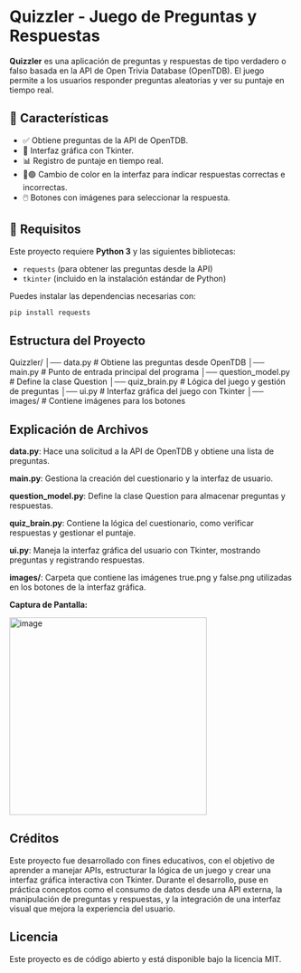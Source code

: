 # Quizzler - Juego de Preguntas y Respuestas

**Quizzler** es una aplicación de preguntas y respuestas de tipo verdadero o falso basada en la API de Open Trivia Database (OpenTDB). El juego permite a los usuarios responder preguntas aleatorias y ver su puntaje en tiempo real.

## 📌 Características
- ✅ Obtiene preguntas de la API de OpenTDB.
- 🎨 Interfaz gráfica con Tkinter.
- 📊 Registro de puntaje en tiempo real.
- 🔴🟢 Cambio de color en la interfaz para indicar respuestas correctas e incorrectas.
- 🖱️ Botones con imágenes para seleccionar la respuesta.

## 🔧 Requisitos
Este proyecto requiere **Python 3** y las siguientes bibliotecas:

- `requests` (para obtener las preguntas desde la API)
- `tkinter` (incluido en la instalación estándar de Python)

Puedes instalar las dependencias necesarias con:

```bash
pip install requests
```

## Estructura del Proyecto

Quizzler/
│── data.py             # Obtiene las preguntas desde OpenTDB
│── main.py             # Punto de entrada principal del programa
│── question_model.py   # Define la clase Question
│── quiz_brain.py       # Lógica del juego y gestión de preguntas
│── ui.py               # Interfaz gráfica del juego con Tkinter
│── images/             # Contiene imágenes para los botones

## Explicación de Archivos

**data.py**: Hace una solicitud a la API de OpenTDB y obtiene una lista de preguntas.

**main.py**: Gestiona la creación del cuestionario y la interfaz de usuario.

**question_model.py**: Define la clase Question para almacenar preguntas y respuestas.

**quiz_brain.py**: Contiene la lógica del cuestionario, como verificar respuestas y gestionar el puntaje.

**ui.py**: Maneja la interfaz gráfica del usuario con Tkinter, mostrando preguntas y registrando respuestas.

**images/**: Carpeta que contiene las imágenes true.png y false.png utilizadas en los botones de la interfaz gráfica.

**Captura de Pantalla:**

<img width="349" alt="image" src="https://github.com/user-attachments/assets/d9f0edd4-6dc0-4004-9235-4d0e7021b463" />


## Créditos

Este proyecto fue desarrollado con fines educativos, con el objetivo de aprender a manejar APIs, estructurar la lógica de un juego y crear una interfaz gráfica interactiva con Tkinter. Durante el desarrollo, puse en práctica conceptos como el consumo de datos desde una API externa, la manipulación de preguntas y respuestas, y la integración de una interfaz visual que mejora la experiencia del usuario.

## Licencia

Este proyecto es de código abierto y está disponible bajo la licencia MIT.
